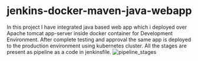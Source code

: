 # jenkins-docker-maven-java-webapp

In this project I have integrated java based web app which i deployed over Apache tomcat app-server inside docker container for Development Environment. After complete testing and approval the same app is deployed to the production environment using kubernetes cluster. All the stages are present as pipeline as a code in jenkinsfile.
![pipeline_stages](https://user-images.githubusercontent.com/59717751/176093387-47871340-5a0c-40c6-ac9c-ea55edc6133c.jpg)
